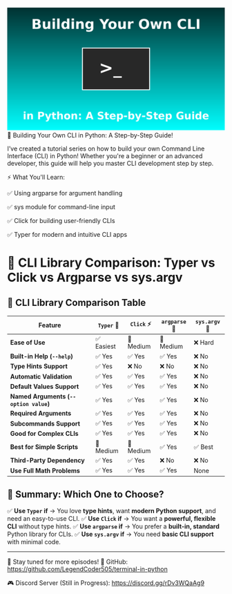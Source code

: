 ![Thumbnail](thumbnail.png)
🚀 Building Your Own CLI in Python: A Step-by-Step Guide!

I’ve created a tutorial series on how to build your own Command Line Interface (CLI) in Python! Whether you're a beginner or an advanced developer, this guide will help you master CLI development step by step.

⚡ What You'll Learn:

✅ Using argparse for argument handling

✅ sys module for command-line input

✅ Click for building user-friendly CLIs

✅ Typer for modern and intuitive CLI apps

# 🚀 CLI Library Comparison: Typer vs Click vs Argparse vs sys.argv

## 📌 CLI Library Comparison Table

| Feature                         | `Typer` 🚀 | `Click` ⚡ | `argparse` 🔧 | `sys.argv` 📝 |
|---------------------------------|-----------|-----------|--------------|--------------|
| **Ease of Use**                 | ✅ Easiest | 🔸 Medium | 🔸 Medium    | ❌ Hard |
| **Built-in Help (`--help`)**    | ✅ Yes | ✅ Yes | ✅ Yes | ❌ No |
| **Type Hints Support**          | ✅ Yes | ❌ No | ❌ No | ❌ No |
| **Automatic Validation**        | ✅ Yes | ✅ Yes | ✅ Yes | ❌ No |
| **Default Values Support**      | ✅ Yes | ✅ Yes | ✅ Yes | ❌ No |
| **Named Arguments (`--option value`)** | ✅ Yes | ✅ Yes | ✅ Yes | ❌ No |
| **Required Arguments**          | ✅ Yes | ✅ Yes | ✅ Yes | ❌ No |
| **Subcommands Support**         | ✅ Yes | ✅ Yes | ✅ Yes | ❌ No |
| **Good for Complex CLIs**       | ✅ Yes | ✅ Yes | ✅ Yes | ❌ No |
| **Best for Simple Scripts**     | 🔸 Medium | 🔸 Medium | ✅ Yes | ✅ Best |
| **Third-Party Dependency**      | ✅ Yes | ✅ Yes | ❌ No | ❌ No |
| **Use Full Math Problems**       |✅ Yes | ✅ Yes  | ✅ Yes | None |


## 📌 Summary: Which One to Choose?

✅ **Use `Typer` if** → You love **type hints**, want **modern Python support**, and need an easy-to-use CLI.
✅ **Use `Click` if** → You want a **powerful, flexible CLI** without type hints.
✅ **Use `argparse` if** → You prefer a **built-in, standard** Python library for CLIs.
✅ **Use `sys.argv` if** → You need **basic CLI support** with minimal code.

---


📌 Stay tuned for more episodes!
🔗 GitHub: https://github.com/LegendCoder505/terminal-in-python

🎮 Discord Server (Still in Progress): https://discord.gg/rDv3WQaAg9